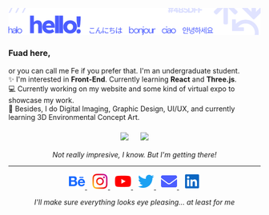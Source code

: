 <!--
**feilvan/feilvan** is a ✨ _special_ ✨ repository because its `README.md` (this file) appears on your GitHub profile.

Here are some ideas to get you started:

- 🔭 I’m currently working on ...
- 🌱 I’m currently learning ...
- 👯 I’m looking to collaborate on ...
- 🤔 I’m looking for help with ...
- 💬 Ask me about ...
- 📫 How to reach me: ...
- 😄 Pronouns: ...
- ⚡ Fun fact: ...
-->

![img](/img/hello.png)

### Fuad here,

or you can call me Fe if you prefer that. I'm an undergraduate student.</br>
✨ I'm interested in **Front-End**. Currently learning **React** and **Three.js**.</br>
💻 Currently working on my website and some kind of virtual expo to showcase my work.</br>
🎨 Besides, I do Digital Imaging, Graphic Design, UI/UX, and currently learning 3D Environmental Concept Art.

<div align="center" style="margin: 20px 0">
<img align="center" style="margin: 0 10px" src="https://github-readme-stats.vercel.app/api?username=feilvan&count_private=true&show_icons=true&border_radius=15&hide_title=true&hide_border=true&icon_color=4B5DFF&text_color=666666" />
<img align="center" style="margin: 0 10px" src="https://github-readme-stats.vercel.app/api/top-langs/?username=feilvan&layout=compact&border_radius=15&hide_border=true&icon_color=4B5DFF&text_color=666666&langs_count=6&title_color=4B5DFF" />
</div>

<p align="center"><i>Not really impresive, I know. But I'm getting there!</i></p>

---

<p align="center">
<a href="https://www.behance.net/feilvan" style="margin: 0 5px">
<img src="img/behance.png">
</a>
<a href="https://www.instagram.com/feilvan/"style="margin: 0 5px">
<img src="img/instagram.png">
</a>
<a href="https://www.youtube.com/feilvan/"style="margin: 0 5px">
<img src="img/youtube.png">
</a>
<a href="https://www.twitter.com/feilvan/"style="margin: 0 5px">
<img src="img/twitter.png">
</a>
<a href="mailto:feilvanfeilvan@gmail.com"style="margin: 0 5px">
<img src="img/email.png">
</a>
<a href="https://www.linkedin.com/in/fuad-elhasan-irfani/"style="margin: 0 5px">
<img src="img/linkedin.png">
</a>
</p>

<p align="center"><i>I'll make sure everything looks eye pleasing... at least for me</i></p>
